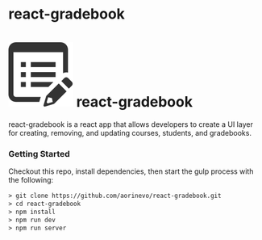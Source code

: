 # react-gradebook

# ![react-gradebook](https://raw.githubusercontent.com/aorinevo/an-gradebook/master/logos/icon-128x128.png) react-gradebook

react-gradebook is a react app that allows developers to create a UI layer for creating, removing, and updating courses, students, and gradebooks.

### Getting Started

Checkout this repo, install dependencies, then start the gulp process with the following:

```
> git clone https://github.com/aorinevo/react-gradebook.git
> cd react-gradebook
> npm install
> npm run dev
> npm run server
```
